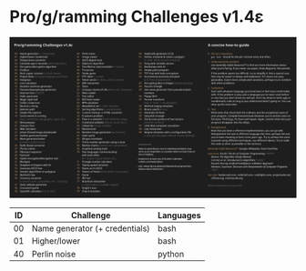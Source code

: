 # Pro/g/ramming Challenges v1.4ε

![Pro/g/ramming Challenges chart](./programming_challenges_v1-4epsilon.jpg)

| ID | Challenge | Languages |
|----|-----------|-----------|
| 00 | Name generator (+ credentials) | bash |
| 01 | Higher/lower | bash |
| 40 | Perlin noise | python |
